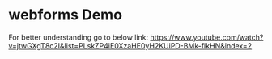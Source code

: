 # webforms Demo

For better understanding go to below link:
https://www.youtube.com/watch?v=jtwGXgT8c2I&list=PLskZP4iE0XzaHE0yH2KUiPD-BMk-fIkHN&index=2


